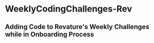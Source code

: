 # WeeklyCodingChallenges-Rev

## Adding Code to Revature's Weekly Challenges while in Onboarding Process
